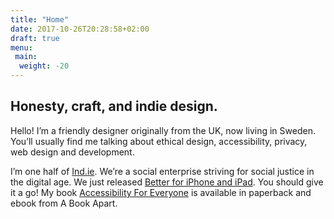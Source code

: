 ```yaml
---
title: "Home"
date: 2017-10-26T20:28:58+02:00
draft: true
menu:
 main:
  weight: -20
---
```


## Honesty, craft, and indie design.

Hello! I’m a friendly designer originally from the UK, now living in Sweden. You’ll usually find me talking about ethical design, accessibility, privacy, web design and development.

I’m one half of [Ind.ie](https://ind.ie). We’re a social enterprise striving for social justice in the digital age. We just released [Better for iPhone and iPad](https://better.fyi). You should give it a go! My book [Accessibility For Everyone](https://abookapart.com/products/accessibility-for-everyone) is available in paperback and ebook from A Book Apart.